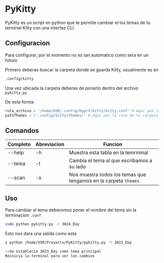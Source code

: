 # PyKitty

PyKitty es un script en python que te permite cambiar el los temas de tu terminal Kitty con una interfaz CLI.

## Configuracion

Para configurar, por el momento no es tan automatico como sera en un futuro

Primero deberas buscar la carpeta donde se guarda Kitty, usualmente es en

```bash
.config/kitty
```

Una vez ubicada la carpeta deberas de ponerlo dentro del archivo `pykitty.py`

De esta forma:

```py
ruta_archivo = '/home/USR/.config/HyprV/kitty/kitty.conf' # Aqui pon la ruta de tu archivo kitty.conf
pathThemes = r'.config/kitty/themes/' # Aqui pon la ruta de tu carpeta themes
```

## Comandos

|Completo  |Abreviacion |Funcion |
|-------|-------|-------|
|--help |-h  |Muestra esta tabla en la temrminal|
|--tema |-t  |Cambia el tema al que escribamos a su lado|
|--scan |-s  |Nos muestra todos los temas que tengamos en la carpeta `themes`|

## Uso

Para cambiar el tema deberomos poner el nombre del tema sin la terminacion `.conf`

```bash
sudo python pykitty.py -t 3024_Day
```

Esto nos dara una salida como esta

```bash
❯ python /home/USR/Proyects/PyKitty/pykitty.py -t 3023_Day

>>Se establecio 3023_Day como tema principal
Reinicia la terminal para ver los cambios
```

